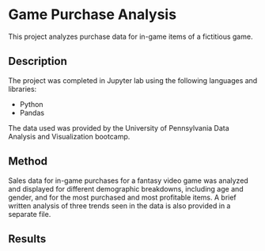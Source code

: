 # Game Purchase Analysis

This project analyzes purchase data for in-game items of a fictitious game.

## Description

The project was completed in Jupyter lab using the following languages and libraries:

* Python
* Pandas

The data used was provided by the University of Pennsylvania Data Analysis and Visualization bootcamp.

## Method

Sales data for in-game purchases for a fantasy video game was analyzed and displayed for different demographic breakdowns, including age and gender, and for the most purchased and most profitable items. A brief written analysis of three trends seen in the data is also provided in a separate file. 

## Results
